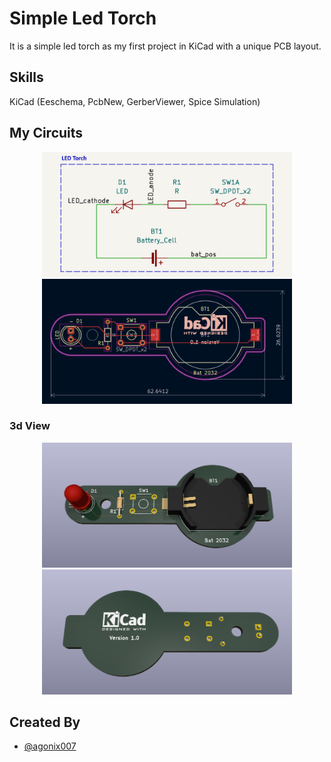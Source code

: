 # Simple Led Torch
It is a simple led torch as my first project in KiCad with a unique PCB layout.

## Skills
KiCad (Eeschema, PcbNew, GerberViewer, Spice Simulation)


## My Circuits

<p align="center">
  <img src="./my-circuits/schematic.png" width="400"/>
  <img src="./my-circuits/pcbLayout.png" width="400"/>
</p>

### 3d View

<p align="center">
  <img src="./my-circuits/3dFront.png" width="400"/>
  <img src="./my-circuits/3dBack.png" width="400"/>
</p>

## Created By

- [@agonix007](https://www.github.com/agonix007)